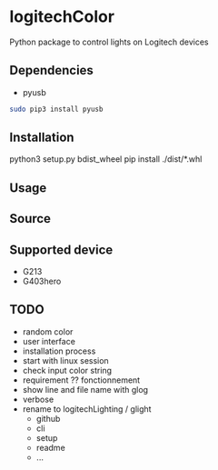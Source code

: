 # logitechColor
Python package to control lights on Logitech devices

## Dependencies
- pyusb 
```bash
sudo pip3 install pyusb
```

## Installation
python3 setup.py bdist_wheel
pip install ./dist/*.whl


## Usage

## Source

## Supported device
- G213
- G403hero

## TODO
- random color
- user interface
- installation process
- start with linux session
- check input color string
- requirement ?? fonctionnement
- show line and file name with glog
- verbose
- rename to logitechLighting / glight
    - github
    - cli
    - setup
    - readme
    - ...